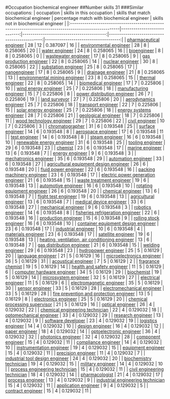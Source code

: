 #Occupation biochemical engineer
##Number skills 31
###Similar occupations:
| occupation                                                                                            |   skills in this occupation |   skills that match biochemical engineer |   percentage match with biochemical engineer |   skills not in biochemical engineer |
|:------------------------------------------------------------------------------------------------------|----------------------------:|-----------------------------------------:|---------------------------------------------:|-------------------------------------:|
| [pharmaceutical engineer](pharmaceutical_engineer.md)                                                 |                          28 |                                       12 |                                     0.387097 |                                   16 |
| [environmental engineer](environmental_engineer.md)                                                   |                          28 |                                        8 |                                     0.258065 |                                   20 |
| [water engineer](water_engineer.md)                                                                   |                          24 |                                        8 |                                     0.258065 |                                   16 |
| [bioengineer](bioengineer.md)                                                                         |                           8 |                                        8 |                                     0.258065 |                                    0 |
| [wastewater engineer](wastewater_engineer.md)                                                         |                          17 |                                        8 |                                     0.258065 |                                    9 |
| [gas production engineer](gas_production_engineer.md)                                                 |                          22 |                                        8 |                                     0.258065 |                                   14 |
| [nuclear engineer](nuclear_engineer.md)                                                               |                          30 |                                        8 |                                     0.258065 |                                   22 |
| [substation engineer](substation_engineer.md)                                                         |                          25 |                                        8 |                                     0.258065 |                                   17 |
| [nanoengineer](nanoengineer.md)                                                                       |                          17 |                                        8 |                                     0.258065 |                                    9 |
| [drainage engineer](drainage_engineer.md)                                                             |                          21 |                                        8 |                                     0.258065 |                                   13 |
| [environmental mining engineer](environmental_mining_engineer.md)                                     |                          23 |                                        8 |                                     0.258065 |                                   15 |
| [thermal engineer](thermal_engineer.md)                                                               |                          22 |                                        8 |                                     0.258065 |                                   14 |
| [biomedical engineer](biomedical_engineer.md)                                                         |                          17 |                                        7 |                                     0.225806 |                                   10 |
| [wind energy engineer](wind_energy_engineer.md)                                                       |                          25 |                                        7 |                                     0.225806 |                                   18 |
| [manufacturing engineer](manufacturing_engineer.md)                                                   |                          15 |                                        7 |                                     0.225806 |                                    8 |
| [power distribution engineer](power_distribution_engineer.md)                                         |                          26 |                                        7 |                                     0.225806 |                                   19 |
| [land surveyor](land_surveyor.md)                                                                     |                          27 |                                        7 |                                     0.225806 |                                   20 |
| [aerodynamics engineer](aerodynamics_engineer.md)                                                     |                          25 |                                        7 |                                     0.225806 |                                   18 |
| [transport engineer](transport_engineer.md)                                                           |                          22 |                                        7 |                                     0.225806 |                                   15 |
| [solar energy engineer](solar_energy_engineer.md)                                                     |                          25 |                                        7 |                                     0.225806 |                                   18 |
| [energy systems engineer](energy_systems_engineer.md)                                                 |                          28 |                                        7 |                                     0.225806 |                                   21 |
| [geological engineer](geological_engineer.md)                                                         |                          18 |                                        7 |                                     0.225806 |                                   11 |
| [wood technology engineer](wood_technology_engineer.md)                                               |                          29 |                                        7 |                                     0.225806 |                                   22 |
| [civil engineer](civil_engineer.md)                                                                   |                          10 |                                        7 |                                     0.225806 |                                    3 |
| [chromatographer](chromatographer.md)                                                                 |                          31 |                                        6 |                                     0.193548 |                                   25 |
| [surface engineer](surface_engineer.md)                                                               |                          14 |                                        6 |                                     0.193548 |                                    8 |
| [aerospace engineer](aerospace_engineer.md)                                                           |                          17 |                                        6 |                                     0.193548 |                                   11 |
| [test engineer](test_engineer.md)                                                                     |                          14 |                                        6 |                                     0.193548 |                                    8 |
| [steam engineer](steam_engineer.md)                                                                   |                          16 |                                        6 |                                     0.193548 |                                   10 |
| [renewable energy engineer](renewable_energy_engineer.md)                                             |                          31 |                                        6 |                                     0.193548 |                                   25 |
| [tooling engineer](tooling_engineer.md)                                                               |                          29 |                                        6 |                                     0.193548 |                                   23 |
| [chemist](chemist.md)                                                                                 |                          23 |                                        6 |                                     0.193548 |                                   17 |
| [marine engineer](marine_engineer.md)                                                                 |                          13 |                                        6 |                                     0.193548 |                                    7 |
| [energy engineer](energy_engineer.md)                                                                 |                           9 |                                        6 |                                     0.193548 |                                    3 |
| [mechatronics engineer](mechatronics_engineer.md)                                                     |                          35 |                                        6 |                                     0.193548 |                                   29 |
| [automation engineer](automation_engineer.md)                                                         |                          33 |                                        6 |                                     0.193548 |                                   27 |
| [agricultural equipment design engineer](agricultural_equipment_design_engineer.md)                   |                          26 |                                        6 |                                     0.193548 |                                   20 |
| [fluid power engineer](fluid_power_engineer.md)                                                       |                          22 |                                        6 |                                     0.193548 |                                   16 |
| [packing machinery engineer](packing_machinery_engineer.md)                                           |                          23 |                                        6 |                                     0.193548 |                                   17 |
| [electric power generation engineer](electric_power_generation_engineer.md)                           |                          21 |                                        6 |                                     0.193548 |                                   15 |
| [waste treatment engineer](waste_treatment_engineer.md)                                               |                          19 |                                        6 |                                     0.193548 |                                   13 |
| [automotive engineer](automotive_engineer.md)                                                         |                          16 |                                        6 |                                     0.193548 |                                   10 |
| [rotating equipment engineer](rotating_equipment_engineer.md)                                         |                          26 |                                        6 |                                     0.193548 |                                   20 |
| [chemical engineer](chemical_engineer.md)                                                             |                          13 |                                        6 |                                     0.193548 |                                    7 |
| [flight test engineer](flight_test_engineer.md)                                                       |                          19 |                                        6 |                                     0.193548 |                                   13 |
| [agricultural engineer](agricultural_engineer.md)                                                     |                          13 |                                        6 |                                     0.193548 |                                    7 |
| [medical device engineer](medical_device_engineer.md)                                                 |                          33 |                                        6 |                                     0.193548 |                                   27 |
| [mechanical engineer](mechanical_engineer.md)                                                         |                           9 |                                        6 |                                     0.193548 |                                    3 |
| [robotics engineer](robotics_engineer.md)                                                             |                          14 |                                        6 |                                     0.193548 |                                    8 |
| [fisheries refrigeration engineer](fisheries_refrigeration_engineer.md)                               |                          22 |                                        6 |                                     0.193548 |                                   16 |
| [production engineer](production_engineer.md)                                                         |                          15 |                                        6 |                                     0.193548 |                                    9 |
| [rolling stock engineer](rolling_stock_engineer.md)                                                   |                          16 |                                        6 |                                     0.193548 |                                   10 |
| [container equipment design engineer](container_equipment_design_engineer.md)                         |                          23 |                                        6 |                                     0.193548 |                                   17 |
| [industrial engineer](industrial_engineer.md)                                                         |                          10 |                                        6 |                                     0.193548 |                                    4 |
| [materials engineer](materials_engineer.md)                                                           |                          23 |                                        6 |                                     0.193548 |                                   17 |
| [satellite engineer](satellite_engineer.md)                                                           |                          19 |                                        6 |                                     0.193548 |                                   13 |
| [heating, ventilation, air conditioning engineer](heating,_ventilation,_air_conditioning_engineer.md) |                          13 |                                        6 |                                     0.193548 |                                    7 |
| [gas distribution engineer](gas_distribution_engineer.md)                                             |                          21 |                                        6 |                                     0.193548 |                                   15 |
| [welding engineer](welding_engineer.md)                                                               |                          29 |                                        6 |                                     0.193548 |                                   23 |
| [hydropower engineer](hydropower_engineer.md)                                                         |                          25 |                                        5 |                                     0.16129  |                                   20 |
| [language engineer](language_engineer.md)                                                             |                          21 |                                        5 |                                     0.16129  |                                   16 |
| [microelectronics engineer](microelectronics_engineer.md)                                             |                          36 |                                        5 |                                     0.16129  |                                   31 |
| [acoustical engineer](acoustical_engineer.md)                                                         |                           7 |                                        5 |                                     0.16129  |                                    2 |
| [fragrance chemist](fragrance_chemist.md)                                                             |                          19 |                                        5 |                                     0.16129  |                                   14 |
| [health and safety engineer](health_and_safety_engineer.md)                                           |                          11 |                                        5 |                                     0.16129  |                                    6 |
| [computer hardware engineer](computer_hardware_engineer.md)                                           |                          34 |                                        5 |                                     0.16129  |                                   29 |
| [biochemist](biochemist.md)                                                                           |                          19 |                                        5 |                                     0.16129  |                                   14 |
| [microsystem engineer](microsystem_engineer.md)                                                       |                          32 |                                        5 |                                     0.16129  |                                   27 |
| [electrical engineer](electrical_engineer.md)                                                         |                          11 |                                        5 |                                     0.16129  |                                    6 |
| [electromagnetic engineer](electromagnetic_engineer.md)                                               |                          35 |                                        5 |                                     0.16129  |                                   30 |
| [sensor engineer](sensor_engineer.md)                                                                 |                          33 |                                        5 |                                     0.16129  |                                   28 |
| [electromechanical engineer](electromechanical_engineer.md)                                           |                          33 |                                        5 |                                     0.16129  |                                   28 |
| [fire prevention and protection engineer](fire_prevention_and_protection_engineer.md)                 |                          13 |                                        5 |                                     0.16129  |                                    8 |
| [electronics engineer](electronics_engineer.md)                                                       |                          25 |                                        5 |                                     0.16129  |                                   20 |
| [chemical processing supervisor](chemical_processing_supervisor.md)                                   |                          21 |                                        5 |                                     0.16129  |                                   16 |
| [optical engineer](optical_engineer.md)                                                               |                          26 |                                        4 |                                     0.129032 |                                   22 |
| [chemical engineering technician](chemical_engineering_technician.md)                                 |                          22 |                                        4 |                                     0.129032 |                                   18 |
| [optomechanical engineer](optomechanical_engineer.md)                                                 |                          33 |                                        4 |                                     0.129032 |                                   29 |
| [research engineer](research_engineer.md)                                                             |                          13 |                                        4 |                                     0.129032 |                                    9 |
| [software developer](software_developer.md)                                                           |                          23 |                                        4 |                                     0.129032 |                                   19 |
| [logistics engineer](logistics_engineer.md)                                                           |                          14 |                                        4 |                                     0.129032 |                                   10 |
| [design engineer](design_engineer.md)                                                                 |                          16 |                                        4 |                                     0.129032 |                                   12 |
| [paper engineer](paper_engineer.md)                                                                   |                          18 |                                        4 |                                     0.129032 |                                   14 |
| [optoelectronic engineer](optoelectronic_engineer.md)                                                 |                          36 |                                        4 |                                     0.129032 |                                   32 |
| [photonics engineer](photonics_engineer.md)                                                           |                          32 |                                        4 |                                     0.129032 |                                   28 |
| [component engineer](component_engineer.md)                                                           |                          15 |                                        4 |                                     0.129032 |                                   11 |
| [compliance engineer](compliance_engineer.md)                                                         |                          14 |                                        4 |                                     0.129032 |                                   10 |
| [instrumentation engineer](instrumentation_engineer.md)                                               |                          19 |                                        4 |                                     0.129032 |                                   15 |
| [equipment engineer](equipment_engineer.md)                                                           |                          15 |                                        4 |                                     0.129032 |                                   11 |
| [precision engineer](precision_engineer.md)                                                           |                          11 |                                        4 |                                     0.129032 |                                    7 |
| [industrial tool design engineer](industrial_tool_design_engineer.md)                                 |                          24 |                                        4 |                                     0.129032 |                                   20 |
| [biochemistry technician](biochemistry_technician.md)                                                 |                          19 |                                        4 |                                     0.129032 |                                   15 |
| [military engineer](military_engineer.md)                                                             |                          14 |                                        4 |                                     0.129032 |                                   10 |
| [process engineering technician](process_engineering_technician.md)                                   |                          15 |                                        4 |                                     0.129032 |                                   11 |
| [civil engineering technician](civil_engineering_technician.md)                                       |                          18 |                                        4 |                                     0.129032 |                                   14 |
| [pharmacologist](pharmacologist.md)                                                                   |                          21 |                                        4 |                                     0.129032 |                                   17 |
| [process engineer](process_engineer.md)                                                               |                          13 |                                        4 |                                     0.129032 |                                    9 |
| [industrial engineering technician](industrial_engineering_technician.md)                             |                          15 |                                        4 |                                     0.129032 |                                   11 |
| [application engineer](application_engineer.md)                                                       |                           9 |                                        4 |                                     0.129032 |                                    5 |
| [contract engineer](contract_engineer.md)                                                             |                          15 |                                        4 |                                     0.129032 |                                   11 |
